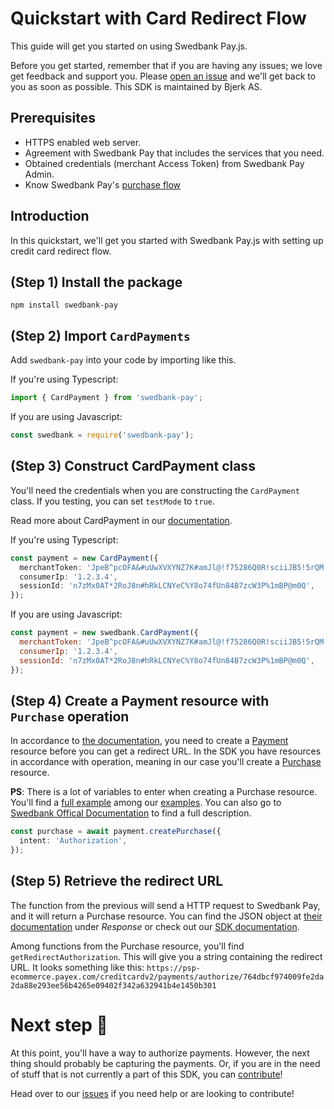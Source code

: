 # Quickstart with Card Redirect Flow

This guide will get you started on using Swedbank Pay.js.

Before you get started, remember that if you are having any issues; we love get
feedback and support you. Please
[open an issue](https://github.com/bjerkio/swedbank-pay-js/issues/new) and we'll
get back to you as soon as possible. This SDK is maintained by Bjerk AS.

## Prerequisites

- HTTPS enabled web server.
- Agreement with Swedbank Pay that includes the services that you need.
- Obtained credentials (merchant Access Token) from Swedbank Pay Admin.
- Know Swedbank Pay's
  [purchase flow](https://developer.swedbankpay.com/payments/card/#purchase-flow)

## Introduction

In this quickstart, we'll get you started with Swedbank Pay.js with setting up
credit card redirect flow.

## (Step 1) Install the package

```
npm install swedbank-pay
```

## (Step 2) Import `CardPayments`

Add `swedbank-pay` into your code by importing like this.

If you're using Typescript:

```typescript
import { CardPayment } from 'swedbank-pay';
```

If you are using Javascript:

```javascript
const swedbank = require('swedbank-pay');
```

## (Step 3) Construct CardPayment class

You'll need the credentials when you are constructing the `CardPayment` class.
If you testing, you can set `testMode` to `true`.

Read more about CardPayment in our
[documentation](../docs/classes/cardpayment.md).

If you're using Typescript:

```typescript
const payment = new CardPayment({
  merchantToken: 'JpeB^pcOFA&#uUwXVXYNZ7K#amJl@!f75286Q0R!sciiJB5!5rQM',
  consumerIp: '1.2.3.4',
  sessionId: 'n7zMx0AT*2RoJ8n#hRkLCNYeC%Y8o74fUn84B7zcW3P%1mBP@m0Q',
});
```

If you are using Javascript:

```javascript
const payment = new swedbank.CardPayment({
  merchantToken: 'JpeB^pcOFA&#uUwXVXYNZ7K#amJl@!f75286Q0R!sciiJB5!5rQM',
  consumerIp: '1.2.3.4',
  sessionId: 'n7zMx0AT*2RoJ8n#hRkLCNYeC%Y8o74fUn84B7zcW3P%1mBP@m0Q',
});
```

## (Step 4) Create a Payment resource with `Purchase` operation

In accordance to
[the documentation](https://developer.swedbankpay.com/payments/card/other-features#create-payment),
you need to create a [Payment](../docs/classes/payment.md) resource before you
can get a redirect URL. In the SDK you have resources in accordance with
operation, meaning in our case you'll create a
[Purchase](../docs/classes/purchase.md) resource.

**PS**: There is a lot of variables to enter when creating a Purchase resource.
You'll find a [full example](../examples/CardPaymentWithRedirect.ts) among our
[examples](../examples). You can also go to
[Swedbank Offical Documentation](https://developer.swedbankpay.com/payments/card/other-features#purchase)
to find a full description.

```typescript
const purchase = await payment.createPurchase({
  intent: 'Authorization',
});
```

## (Step 5) Retrieve the redirect URL

The function from the previous will send a HTTP request to Swedbank Pay, and it
will return a Purchase resource. You can find the JSON object at
[their documentation](https://developer.swedbankpay.com/payments/card/other-features#create-payment)
under _Response_ or check out our
[SDK documentation](../docs/classes/purchase.md).

Among functions from the Purchase resource, you'll find
`getRedirectAuthorization`. This will give you a string containing the redirect
URL. It looks something like this:
`https://psp-ecommerce.payex.com/creditcardv2/payments/authorize/764dbcf974009fe2da2da88e293ee56b4265e09402f342a632941b4e1450b301`

# Next step 🎉

At this point, you'll have a way to authorize payments. However, the next thing
should probably be capturing the payments. Or, if you are in the need of stuff
that is not currently a part of this SDK, you can
[contribute](../CONTRIBUTING.md)!

Head over to our [issues](https://github.com/bjerkio/swedbank-pay-js/issues) if
you need help or are looking to contribute!
